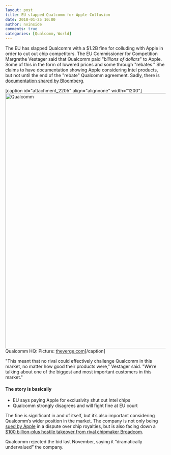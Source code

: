 ```yaml
---
layout: post
title: EU slapped Qualcomm for Apple Collusion
date: 2018-01-25 10:00
author: nvinside
comments: true
categories: [Qualcomm, World]
---
```

<span id="intelliTXT">The EU has slapped Qualcomm with a $1.2B fine for colluding with Apple in order to cut out chip competitors. The EU Commissioner for Competition Margrethe Vestager said that Qualcomm paid "<em>billions of dollars</em>" to Apple. Some of this in the form of lowered prices and some through "rebates." She claims to have documentation showing Apple considering Intel products, but not until the end of the "rebate" Qualcomm agreement. Sadly, there is <a href="https://www.bloomberg.com/news/articles/2018-01-24/qualcomm-gets-1-2-billion-eu-fine-for-apple-chip-payments" target="_blank" rel="noopener">documentation shared by Bloomberg</a>. </span>

[caption id="attachment_2205" align="alignnone" width="1200"]<img class="alignnone size-full wp-image-2205" src="https://chefkochblog.files.wordpress.com/2018/01/qualcomm.jpg" alt="Qualcomm" width="1200" height="800" /> Qualcomm HQ: Picture: <a href="https://cdn.vox-cdn.com/thumbor/yFqCqUcMFoc1YM_DUj93eiLRRss=/0x0:3000x1991/1200x800/filters:focal(1260x756:1740x1236)/cdn.vox-cdn.com/uploads/chorus_image/image/58435615/869097514.jpg.1516791423.jpg" target="_blank" rel="noopener">theverge.com</a>[/caption]

<!--more-->

"This meant that no rival could effectively challenge Qualcomm in this market, no matter how good their products were," Vestager said. "We’re talking about one of the biggest and most important customers in this market."

<h4>The story is basically</h4>

<ul class="abstract">
    <li class="abstract__item">
<div class="abstract__item-text">EU says paying Apple for exclusivity shut out Intel chips</div></li>
    <li class="abstract__item">
<div class="abstract__item-text">Qualcomm strongly disagrees and will fight fine at EU court</div></li>
</ul>

The fine is significant in and of itself, but it’s also important considering Qualcomm’s wider position in the market. The company is not only being <a href="https://www.cnbc.com/2017/01/20/apple-sues-qualcomm-for-1-billion.html">sued by Apple</a> in a dispute over chip royalties, but is also facing down a <a href="https://www.theverge.com/2017/11/3/16604350/broadcom-qualcomm-acquisition-apple-legal-battle-100-billion">$100 billion-plus hostile takeover from rival chipmaker Broadcom</a>.

Qualcomm rejected the bid last November, saying it “dramatically undervalued” the company.

&nbsp;
